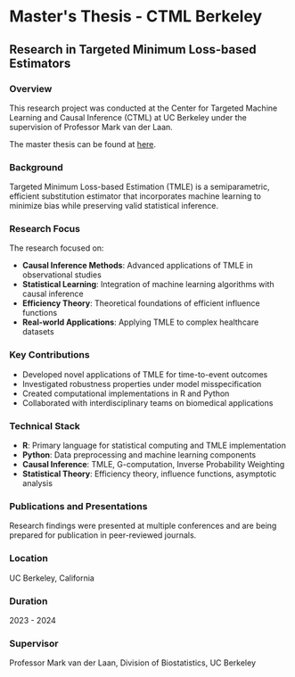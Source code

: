 # Master's Thesis - CTML Berkeley

## Research in Targeted Minimum Loss-based Estimators

### Overview

This research project was conducted at the Center for Targeted Machine Learning and Causal Inference (CTML) at UC Berkeley under the supervision of Professor Mark van der Laan.

The master thesis can be found at [here](https://arxiv.org/abs/2505.00555).
### Background

Targeted Minimum Loss-based Estimation (TMLE) is a semiparametric, efficient substitution estimator that incorporates machine learning to minimize bias while preserving valid statistical inference.

### Research Focus

The research focused on:

- **Causal Inference Methods**: Advanced applications of TMLE in observational studies
- **Statistical Learning**: Integration of machine learning algorithms with causal inference
- **Efficiency Theory**: Theoretical foundations of efficient influence functions
- **Real-world Applications**: Applying TMLE to complex healthcare datasets

### Key Contributions

- Developed novel applications of TMLE for time-to-event outcomes
- Investigated robustness properties under model misspecification
- Created computational implementations in R and Python
- Collaborated with interdisciplinary teams on biomedical applications

### Technical Stack

- **R**: Primary language for statistical computing and TMLE implementation
- **Python**: Data preprocessing and machine learning components
- **Causal Inference**: TMLE, G-computation, Inverse Probability Weighting
- **Statistical Theory**: Efficiency theory, influence functions, asymptotic analysis

### Publications and Presentations

Research findings were presented at multiple conferences and are being prepared for publication in peer-reviewed journals.

### Location
UC Berkeley, California

### Duration
2023 - 2024

### Supervisor
Professor Mark van der Laan, Division of Biostatistics, UC Berkeley 